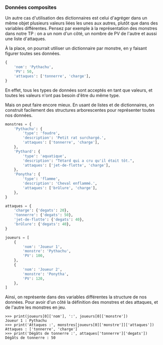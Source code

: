 ### Données composites

Un autre cas d'utilisation des dictionnaires est celui d'agréger dans un même objet plusieurs valeurs liées les unes aux autres, plutôt que dans des variables différentes.
Pensez par exemple à la représentation des monstres dans notre TP : on a un nom d'un côté, un nombre de PV de l'autre et aussi une liste d'attaques.

À la place, on pourrait utiliser un dictionnaire par monstre, en y faisant figurer toutes ses données.

```python
{
    'nom': 'Pythachu',
    'PV': 50,
    'attaques': ['tonnerre', 'charge'],
}
```

En effet, tous les types de données sont acceptés en tant que valeurs, et toutes les valeurs n'ont pas besoin d'être du même type.

Mais on peut faire encore mieux.
En usant de listes et de dictionnaires, on construit facilement des structures arborescentes pour représenter toutes nos données.

```python
monstres = {
    'Pythachu': {
        'type': 'foudre',
        'description': 'Petit rat surchargé.',
        'attaques': ['tonnerre', 'charge'],
    },
    'Pythard': {
        'type': 'aquatique',
        'description': "Tétard qui a cru qu'il était tôt.",
        'attaques': ['jet-de-flotte', 'charge'],
    },
    'Ponytha': {
        'type': 'flamme',
        'description': 'Cheval enflammé.',
        'attaques': ['brûlure', 'charge'],
    },
}

attaques = {
    'charge': {'degats': 20},
    'tonnerre': {'degats': 50},
    'jet-de-flotte': {'degats': 40},
    'brûlure': {'degats': 40},
}

joueurs = [
    {
        'nom': 'Joueur 1',
        'monstre': 'Pythachu',
        'PV': 100,
    },
    {
        'nom': 'Joueur 2',
        'monstre': 'Ponytha',
        'PV': 120,
    },
]
```

Ainsi, on représente dans des variables différentes la structure de nos données.
Pour avoir d'un côté la définition des monstres et des attaques, et de l'autre les monstres en jeu.

```pycon
>>> print(joueurs[0]['nom'], ':', joueurs[0]['monstre'])
Joueur 1 : Pythachu
>>> print('Attaques :', monstres[joueurs[0]['monstre']]['attaques'])
Attaques : ['tonnerre', 'charge']
>>> print('Dégâts de tonnerre :', attaques['tonnerre']['degats'])
Dégâts de tonnerre : 50
```
